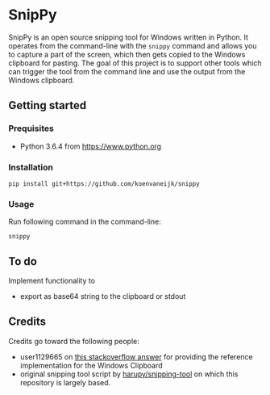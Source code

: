 # SnipPy
SnipPy is an open source snipping tool for Windows written in Python. It operates from the command-line with the `snippy` command and allows you to capture a part of the screen, which then gets copied to the Windows clipboard for pasting. The goal of this project is to support other tools which can trigger the tool from the command line and use the output from the Windows clipboard.

## Getting started
### Prequisites
- Python 3.6.4 from https://www.python.org

### Installation
```
pip install git+https://github.com/koenvaneijk/snippy
```

### Usage
Run following command in the command-line:
```
snippy
```

## To do
Implement functionality to 
- export as base64 string to the clipboard or stdout

## Credits
Credits go toward the following people:
- user1129665 on [this stackoverflow answer](https://stackoverflow.com/a/21320589) for providing the reference implementation for the Windows Clipboard
- original snipping tool script by [harupy/snipping-tool](https://github.com/harupy/snipping-tool) on which this repository is largely based.